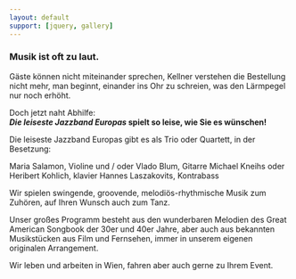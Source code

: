 ```yaml
---
layout: default
support: [jquery, gallery]
---
```




### Musik ist oft zu laut.

Gäste können nicht miteinander sprechen, Kellner verstehen die Bestellung nicht mehr, man beginnt, einander ins Ohr zu schreien, was den Lärmpegel nur noch erhöht.

Doch jetzt naht Abhilfe:  
**_Die leiseste Jazzband Europas_ spielt so leise, wie Sie es wünschen!**

Die leiseste Jazzband Europas gibt es als Trio oder Quartett, in der Besetzung: 

Maria Salamon, Violine
und / oder Vlado Blum, Gitarre
Michael Kneihs oder Heribert Kohlich, klavier
Hannes Laszakovits, Kontrabass

Wir spielen swingende, groovende, melodiös-rhythmische Musik zum Zuhören, auf Ihren Wunsch auch zum Tanz.

Unser großes Programm besteht aus den wunderbaren Melodien des Great American Songbook der 30er und 40er Jahre, aber auch aus bekannten Musikstücken aus Film und Fernsehen, immer in unserem eigenen originalen Arrangement.

Wir leben und arbeiten in Wien, fahren aber auch gerne zu Ihrem Event.
